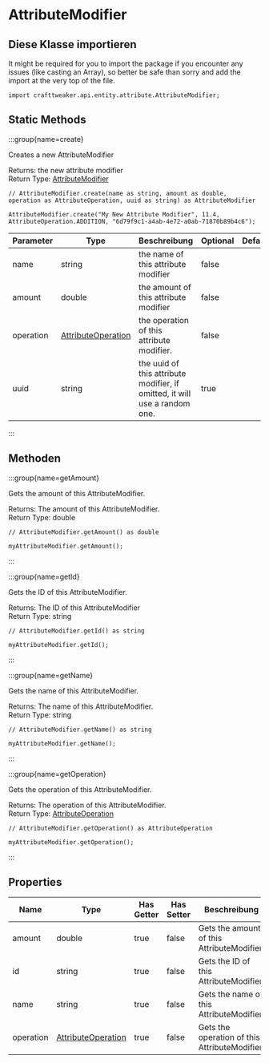 # AttributeModifier

## Diese Klasse importieren

It might be required for you to import the package if you encounter any issues (like casting an Array), so better be safe than sorry and add the import at the very top of the file.
```zenscript
import crafttweaker.api.entity.attribute.AttributeModifier;
```


## Static Methods

:::group{name=create}

Creates a new AttributeModifier

Returns: the new attribute modifier  
Return Type: [AttributeModifier](/vanilla/api/entity/attribute/AttributeModifier)

```zenscript
// AttributeModifier.create(name as string, amount as double, operation as AttributeOperation, uuid as string) as AttributeModifier

AttributeModifier.create("My New Attribute Modifier", 11.4, AttributeOperation.ADDITION, "6d79f9c1-a4ab-4e72-a0ab-71870b89b4c6");
```

| Parameter | Type                                                                   | Beschreibung                                                               | Optional | DefaultValue |
| --------- | ---------------------------------------------------------------------- | -------------------------------------------------------------------------- | -------- | ------------ |
| name      | string                                                                 | the name of this attribute modifier                                        | false    |              |
| amount    | double                                                                 | the amount of this attribute modifier                                      | false    |              |
| operation | [AttributeOperation](/vanilla/api/entity/attribute/AttributeOperation) | the operation of this attribute modifier.                                  | false    |              |
| uuid      | string                                                                 | the uuid of this attribute modifier, if omitted, it will use a random one. | true     |              |


:::

## Methoden

:::group{name=getAmount}

Gets the amount of this AttributeModifier.

Returns: The amount of this AttributeModifier.  
Return Type: double

```zenscript
// AttributeModifier.getAmount() as double

myAttributeModifier.getAmount();
```

:::

:::group{name=getId}

Gets the ID of this AttributeModifier.

Returns: The ID of this AttributeModifier  
Return Type: string

```zenscript
// AttributeModifier.getId() as string

myAttributeModifier.getId();
```

:::

:::group{name=getName}

Gets the name of this AttributeModifier.

Returns: The name of this AttributeModifier.  
Return Type: string

```zenscript
// AttributeModifier.getName() as string

myAttributeModifier.getName();
```

:::

:::group{name=getOperation}

Gets the operation of this AttributeModifier.

Returns: The operation of this AttributeModifier.  
Return Type: [AttributeOperation](/vanilla/api/entity/attribute/AttributeOperation)

```zenscript
// AttributeModifier.getOperation() as AttributeOperation

myAttributeModifier.getOperation();
```

:::


## Properties

| Name      | Type                                                                   | Has Getter | Has Setter | Beschreibung                                  |
| --------- | ---------------------------------------------------------------------- | ---------- | ---------- | --------------------------------------------- |
| amount    | double                                                                 | true       | false      | Gets the amount of this AttributeModifier.    |
| id        | string                                                                 | true       | false      | Gets the ID of this AttributeModifier.        |
| name      | string                                                                 | true       | false      | Gets the name of this AttributeModifier.      |
| operation | [AttributeOperation](/vanilla/api/entity/attribute/AttributeOperation) | true       | false      | Gets the operation of this AttributeModifier. |

